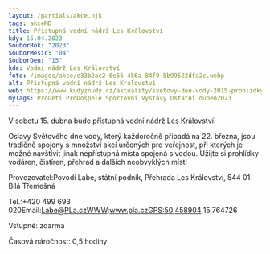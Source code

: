 ```yaml
---
layout: /partials/akce.njk
tags: akceMD
title: Přístupná vodní nádrž Les Království
kdy: 15.04.2023
SouborRok: "2023"
SouborMesic: "04"
SouborDen: "15"
kde: Vodní nádrž Les Království
foto: /images/akce/e33b2ac2-6e56-456a-84f9-5b99522dfa2c.webp
alt: Přístupná vodní nádrž Les Království
web: https://www.kudyznudy.cz/aktuality/svetovy-den-vody-2015-prohlidky-vodaren-jezu-a-p?fbclid=IwAR2ZEQ4dQqH5p9-rzGY7-IbiA023hXTyi87Cbx6KNqdwWKuw4sHXEJl0b_U
myTags: ProDeti ProDospele Sportovni Vystavy Ostatni duben2023
---
```

<!--StartFragment-->

V sobotu 15. dubna bude přístupná vodní nádrž Les Království.

Oslavy Světového dne vody, který každoročně připadá na 22. března, jsou tradičně spojeny s množství akcí určených pro veřejnost, při kterých je možné navštívit jinak nepřístupná místa spojená s vodou. Užijte si prohlídky vodáren, čistíren, přehrad a dalších neobvyklých míst!

Provozovatel:Povodí Labe, státní podnik, Přehrada Les Království, 544 01 Bílá Třemešná

Tel.:+420 499 693 [](<>)020Email:Labe@PLa.czWWW:www.pla.czGPS:50,458904 15,764726

Vstupné: zdarma

Časová náročnost: 0,5 hodiny

<!--EndFragment-->